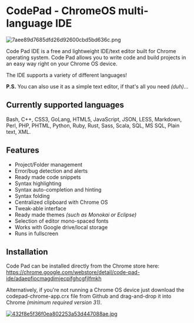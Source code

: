 # CodePad - ChromeOS multi-language IDE

![7aee89d7685dfd26d92600cbd5bd636c.png](http://pichoster.net/images/2017/11/17/7aee89d7685dfd26d92600cbd5bd636c.png)

Code Pad IDE is a free and lightweight IDE/text editor built for Chrome operating system. Code Pad allows you to write code and build projects in an easy way right on your Chrome OS device.

The IDE supports a variety of different languages!

**P.S.** You can also use it as a simple text editor, if that's all you need _(duh)_...

## Currently supported languages
Bash, C++, CSS3, GoLang, HTML5, JavaScript, JSON, LESS, Markdown, Perl, PHP, PHTML, Python, Ruby, Rust, Sass, Scala, SQL, MS SQL, Plain text, XML.

## Features
  - Project/Folder management
  - Error/bug detection and alerts
  - Ready made code snippets
  - Syntax highlighting
  - Syntax auto-completion and hinting
  - Syntax folding
  - Centralized clipboard with Chrome OS
  - Tweak-able interface
  - Ready made themes _(such as Monokai or Eclipse)_
  - Selection of editor mono-spaced fonts
  - Works with Google drive/local storage
  - Runs in fullscreen

## Installation
Code Pad can be installed directly from the Chrome store here: https://chrome.google.com/webstore/detail/code-pad-ide/adaepfiocmagdimjecpifghcgfjlfmkh

Alternatively, if you're not running a Chrome OS device just download the codepad-chrome-app.crx file from Github and drag-and-drop it into Chrome _(minimum required version 31)_.

[![432f8e5f36f0ea802253a53d447088ae.jpg](http://pichoster.net/images/2017/11/17/432f8e5f36f0ea802253a53d447088ae.jpg)](http://pichoster.net/image/UiWmt)